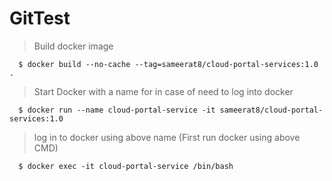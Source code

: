 # GitTest

> Build docker image
```
  $ docker build --no-cache --tag=sameerat8/cloud-portal-services:1.0 .
```

>Start Docker with a name for in case of need to log into docker
```
  $ docker run --name cloud-portal-service -it sameerat8/cloud-portal-services:1.0
```

> log in to docker using above name (First run docker using above CMD)
```
  $ docker exec -it cloud-portal-service /bin/bash
```
